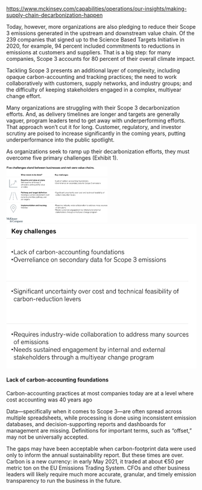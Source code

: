 
https://www.mckinsey.com/capabilities/operations/our-insights/making-supply-chain-decarbonization-happen

Today, however, more organizations are also pledging to reduce their Scope 3 emissions generated in the upstream and downstream value chain. Of the 239 companies that signed up to the Science Based Targets Initiative in 2020, for example, 94 percent included commitments to reductions in emissions at customers and suppliers. That is a big step: for many companies, Scope 3 accounts for 80 percent of their overall climate impact.

Tackling Scope 3 presents an additional layer of complexity, including opaque carbon-accounting and tracking practices; the need to work collaboratively with customers, supply networks, and industry groups; and the difficulty of keeping stakeholders engaged in a complex, multiyear change effort.

Many organizations are struggling with their Scope 3 decarbonization efforts. And, as delivery timelines are longer and targets are generally vaguer, program leaders tend to get away with underperforming efforts. That approach won’t cut it for long. Customer, regulatory, and investor scrutiny are poised to increase significantly in the coming years, putting underperformance into the public spotlight.

As organizations seek to ramp up their decarbonization efforts, they must overcome five primary challenges (Exhibit 1).

![](../001%20Fleeting%20Note/Pasted%20image%2020221129171342.png)![](../005-Files/截圖%202022-11-29%20下午5.13.57.png)

#### Lack of carbon-accounting foundations

Carbon-accounting practices at most companies today are at a level where cost accounting was 40 years ago

Data—specifically when it comes to Scope 3—are often spread across multiple spreadsheets, while processing is done using inconsistent emission databases, and decision-supporting reports and dashboards for management are missing. Definitions for important terms, such as “offset,” may not be universally accepted.

The gaps may have been acceptable when carbon-footprint data were used only to inform the annual sustainability report. But these times are over. Carbon is a new currency: in early May 2021, it traded at about €50 per metric ton on the EU Emissions Trading System. CFOs and other business leaders will likely require much more accurate, granular, and timely emission transparency to run the business in the future.

